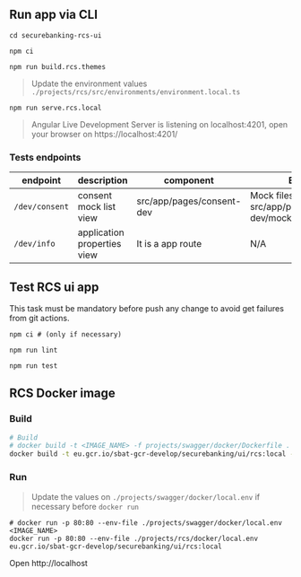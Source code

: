 ## Run app via CLI
```shell
cd securebanking-rcs-ui
```
```shell
npm ci
```
```shell
npm run build.rcs.themes
```
> Update the environment values `./projects/rcs/src/environments/environment.local.ts`

```shell
npm run serve.rcs.local
```
> Angular Live Development Server is listening on localhost:4201, open your browser on https://localhost:4201/

### Tests endpoints

| endpoint       | description                 | component                 | Extras                                      |
|----------------|-----------------------------|---------------------------|---------------------------------------------|
| `/dev/consent` | consent mock list view      | src/app/pages/consent-dev | Mock files: src/app/pages/consent-dev/mocks |
| `/dev/info`    | application properties view | It is a app route         | N/A                                         |

## Test RCS ui app
This task must be mandatory before push any change to avoid get failures from git actions.
```shell
npm ci # (only if necessary)
```
```shell
npm run lint
```
```shell
npm run test
```
## RCS Docker image
### Build
```bash
# Build
# docker build -t <IMAGE_NAME> -f projects/swagger/docker/Dockerfile .
docker build -t eu.gcr.io/sbat-gcr-develop/securebanking/ui/rcs:local -f projects/rcs/docker/Dockerfile .
```
### Run
> Update the values on `./projects/swagger/docker/local.env` if necessary before `docker run`
```shell
# docker run -p 80:80 --env-file ./projects/swagger/docker/local.env <IMAGE_NAME>
docker run -p 80:80 --env-file ./projects/rcs/docker/local.env eu.gcr.io/sbat-gcr-develop/securebanking/ui/rcs:local
```
Open http://localhost
